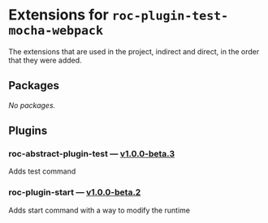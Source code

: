 # Extensions for `roc-plugin-test-mocha-webpack`

The extensions that are used in the project, indirect and direct, in the order that they were added.

## Packages
_No packages._

## Plugins
### roc-abstract-plugin-test — [v1.0.0-beta.3](https://www.npmjs.com/package/roc-abstract-plugin-test)
Adds test command

### roc-plugin-start — [v1.0.0-beta.2](https://www.npmjs.com/package/roc-plugin-start)
Adds start command with a way to modify the runtime
